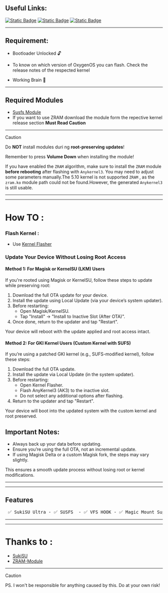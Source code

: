 ## Useful Links:

[![Static Badge](https://img.shields.io/badge/OnePlus%20Kernel%20Manifest%20Nord%204-EB0029?style=for-the-badge&logo=OnePlus)](https://github.com/OnePlusOSS/kernel_manifest/tree/oneplus/sm7675)   [![Static Badge](https://img.shields.io/badge/Follow-Telegram_Updates_Channel-blue?style=for-the-badge&logo=Telegram)](https://t.me/luffyop_updates)  [![Static Badge](https://img.shields.io/badge/OnePlus_Nord_4-Boot_Image_Channel-blue?style=for-the-badge&logo=Telegram)](https://t.me/boot_imgs_nord4/2)

------
## Requirement:

* Bootloader Unlocked 🔓

* To know on which version of OxygenOS you can flash. Check the release notes of the respected kernel
 
* Working Brain 🧠
------

## Required Modules

* [Susfs Module](https://github.com/sidex15/susfs4ksu-module/releases)
* If you want to use ZRAM download the module form the repective kernel release section **Must Read Caution**

------
> [!CAUTION]
> Do **NOT** install modules duri ng **root-preserving updates**!
>
> Remember to press **Volume Down** when installing the module!
>
> If you have enabled the `ZRAM` algorithm, make sure to install the `ZRAM` module
> **before rebooting** after flashing with `Anykernel3`. You may need to adjust some parameters manually.The 5.10 kernel is not supported `ZRAM` , as the `zram.ko` module path could not be found.However, the generated ``Anykernel3`` is still usable.
------

------
# How TO :

### Flash Kernel :

* Use [Kernel Flasher](https://github.com/fatalcoder524/KernelFlasher/releases)

### Update Your Device Without Losing Root Access  

#### Method 1: For Magisk or KernelSU (LKM) Users  
If you're rooted using Magisk or KernelSU, follow these steps to update while preserving root:  

1. Download the full OTA update for your device.  
2. Install the update using Local Update (via your device’s system updater).  
3. Before restarting:  
   - Open Magisk/KernelSU.  
   - Tap "Install" → "Install to Inactive Slot (After OTA)".  
4. Once done, return to the updater and tap "Restart".  

Your device will reboot with the update applied and root access intact.  

#### Method 2: For GKI Kernel Users (Custom Kernel with SUFS)  
If you’re using a patched GKI kernel (e.g., SUFS-modified kernel), follow these steps:  

1. Download the full OTA update.  
2. Install the update via Local Update (in the system updater).  
3. Before restarting:  
   - Open Kernel Flasher.  
   - Flash AnyKernel3 (AK3) to the inactive slot.  
   - Do not select any additional options after flashing.  
4. Return to the updater and tap "Restart".  

Your device will boot into the updated system with the custom kernel and root preserved.  

## Important Notes:  
* Always back up your data before updating.  
* Ensure you’re using the full OTA, not an incremental update.  
* If using Magisk Delta or a custom Magisk fork, the steps may vary slightly.  

This ensures a smooth update process without losing root or kernel modifications.

------

------
## Features

<pre> ✅ SukiSU Ultra - ✅ SUSFS  - ✅ VFS HOOK - ✅ Magic Mount Support (KPM) - ✅ BBR Support - ✅ ZRAM </pre>
------

------
# Thanks to :

* [SukiSU](https://github.com/SukiSU-Ultra/SukiSU-Ultra)
* [ZRAM-Module](https://github.com/FurLC/ZRAM-Module)

------

> [!CAUTION]
> PS. I won't be responsible for anything caused by this. Do at your own risk!
